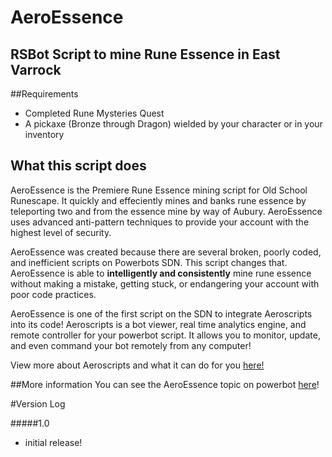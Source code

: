 # AeroEssence
## RSBot Script to mine Rune Essence in East Varrock

##Requirements 
- Completed Rune Mysteries Quest
- A pickaxe (Bronze through Dragon) wielded by your character or in your inventory

## What this script does
AeroEssence is the Premiere Rune Essence mining script for Old School Runescape. It quickly and effeciently mines and banks
rune essence by teleporting two and from the essence mine by way of Aubury. AeroEssence uses advanced anti-pattern techniques 
to provide your account with the highest level of security. 

AeroEssence was created because there are several broken, poorly coded, and inefficient scripts on Powerbots SDN. This script changes that. 
AeroEssence is able to **intelligently and consistently** mine rune essence without making a mistake, getting stuck, or endangering 
your account with poor code practices.

AeroEssence is one of the first script on the SDN to integrate Aeroscripts into its code! 
Aeroscripts is a bot viewer, real time analytics engine, and remote controller for your powerbot script.
It allows you to monitor, update, and even command your bot remotely from any computer! 

View more about Aeroscripts and what it can do for you 
[here!](http://aeroscripts.com)

##More information 
You can see the AeroEssence topic on powerbot [here](http://powerbot.org)!


#Version Log

#####1.0
- initial release!
